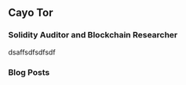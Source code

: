 ## Cayo Tor
### Solidity Auditor and Blockchain Researcher

dsaffsdfsdfsdf

### Blog Posts
<!-- BLOG-POST-LIST:START -->
<!-- BLOG-POST-LIST:END -->

[blog]: s
[twitter]: s
[wallet]: s
[linkedin]: s
[discord]: s
